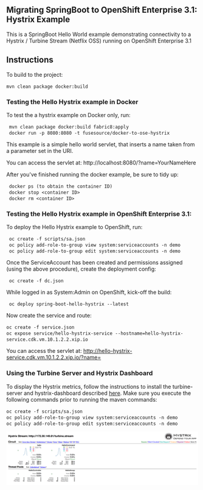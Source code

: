Migrating SpringBoot to OpenShift Enterprise 3.1: Hystrix Example
------------------------------

This is a SpringBoot Hello World example demonstrating connectivity to a Hystrix / Turbine Stream (Netflix OSS) running on OpenShift Enterprise 3.1

Instructions
------------

To build to the project:

    mvn clean package docker:build   
        
### Testing the Hello Hystrix example in Docker
To test the a hystrix example on Docker only, run:

     mvn clean package docker:build fabric8:apply
     docker run -p 8080:8080 -t fusesource/docker-to-ose-hystrix
     
This example is a simple hello world servlet, that inserts a name taken from a parameter set in the URI.

You can access the servlet at: http://localhost:8080/?name=YourNameHere

After you've finished running the docker example, be sure to tidy up:

     docker ps (to obtain the container ID)
     docker stop <container ID>
     docker rm <container ID>

### Testing the Hello Hystrix example in OpenShift Enterprise 3.1:

To deploy the Hello Hystrix example to OpenShift, run:

     oc create -f scripts/sa.json
     oc policy add-role-to-group view system:serviceaccounts -n demo
     oc policy add-role-to-group edit system:serviceaccounts -n demo
     
Once the ServiceAccount has been created and permissions assigned (using the above procedure), create the deployment config:

     oc create -f dc.json
     
While logged in as System:Admin on OpenShift, kick-off the build:

     oc deploy spring-boot-hello-hystrix --latest

Now create the service and route:
	
	oc create -f service.json	
	oc expose service/hello-hystrix-service --hostname=hello-hystrix-service.cdk.vm.10.1.2.2.xip.io

You can access the servlet at: http://hello-hystrix-service.cdk.vm.10.1.2.2.xip.io/?name=<insert name>


### Using the Turbine Server and Hystrix Dashboard

To display the Hystrix metrics, follow the instructions to install the turbine-server and hystrix-dashboard described [here](https://github.com/sigreen/kubeflix).  Make sure you execute the following commands prior to running the maven commands:

	oc create -f scripts/sa.json
	oc policy add-role-to-group view system:serviceaccounts -n demo
	oc policy add-role-to-group edit system:serviceaccounts -n demo

 ![Hello World Dashboard](images/dashboard.png "Hello World Dashboard")

 